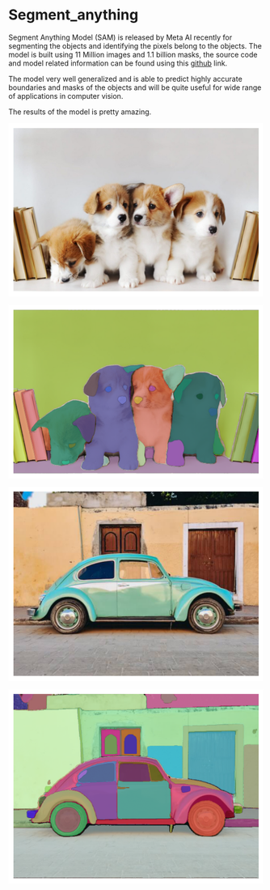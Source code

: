 # Segment_anything

Segment Anything Model (SAM) is released by Meta AI recently for segmenting the objects and identifying the pixels belong to the objects. The model is built using 11 Million images and 1.1 billion masks, the source code and model related information can be found using this [github](https://github.com/facebookresearch/segment-anything) link.

The model very well generalized and is able to predict highly accurate boundaries and masks of the objects and will be quite useful for wide range of applications in computer vision. 

The results of the model is pretty amazing.

![puppies ](https://github.com/satyasri77/Segment_anything/blob/main/Images/Unknown.png)

![puppies mask](https://github.com/satyasri77/Segment_anything/blob/main/Images/puppies_SAM.png) 

![Car ](https://github.com/satyasri77/Segment_anything/blob/main/Images/Car.png)

![Car mask](https://github.com/satyasri77/Segment_anything/blob/main/Images/SAM_car.png)
